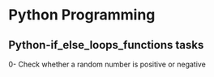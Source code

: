 <h1>Python Programming</h1>
<h2>Python-if_else_loops_functions tasks</h2>
0- Check whether a random number is positive or negative</br>
